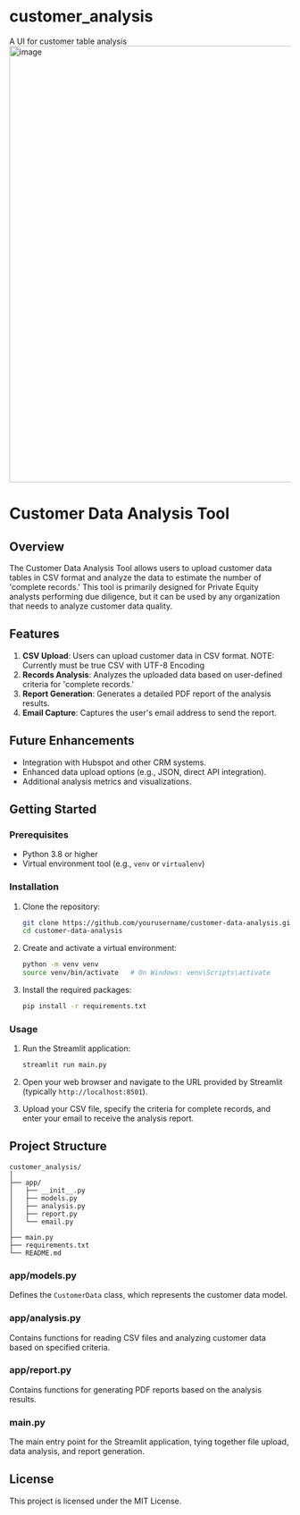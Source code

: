# customer_analysis
A UI for customer table analysis
<img width="781" alt="image" src="https://github.com/wardrush/customer_analysis/assets/24572765/85a6f9e3-8314-4efe-9f27-a45ff84f2263">


# Customer Data Analysis Tool

## Overview

The Customer Data Analysis Tool allows users to upload customer data tables in CSV format and analyze the data to estimate the number of 'complete records.' This tool is primarily designed for Private Equity analysts performing due diligence, but it can be used by any organization that needs to analyze customer data quality.

## Features

1. **CSV Upload**: Users can upload customer data in CSV format. NOTE: Currently must be true CSV with UTF-8 Encoding
2. **Records Analysis**: Analyzes the uploaded data based on user-defined criteria for 'complete records.'
3. **Report Generation**: Generates a detailed PDF report of the analysis results.
4. **Email Capture**: Captures the user's email address to send the report.

## Future Enhancements

- Integration with Hubspot and other CRM systems.
- Enhanced data upload options (e.g., JSON, direct API integration).
- Additional analysis metrics and visualizations.

## Getting Started

### Prerequisites

- Python 3.8 or higher
- Virtual environment tool (e.g., `venv` or `virtualenv`)

### Installation

1. Clone the repository:
   ```bash
   git clone https://github.com/yourusername/customer-data-analysis.git
   cd customer-data-analysis
   ```

2. Create and activate a virtual environment:
   ```bash
   python -m venv venv
   source venv/bin/activate   # On Windows: venv\Scripts\activate
   ```

3. Install the required packages:
   ```bash
   pip install -r requirements.txt
   ```

### Usage

1. Run the Streamlit application:
   ```bash
   streamlit run main.py
   ```

2. Open your web browser and navigate to the URL provided by Streamlit (typically `http://localhost:8501`).

3. Upload your CSV file, specify the criteria for complete records, and enter your email to receive the analysis report.

## Project Structure

```
customer_analysis/
│
├── app/
│   ├── __init__.py
│   ├── models.py
│   ├── analysis.py
│   ├── report.py
│   └── email.py
│
├── main.py
├── requirements.txt
└── README.md
```

### app/models.py

Defines the `CustomerData` class, which represents the customer data model.

### app/analysis.py

Contains functions for reading CSV files and analyzing customer data based on specified criteria.

### app/report.py

Contains functions for generating PDF reports based on the analysis results.

### main.py

The main entry point for the Streamlit application, tying together file upload, data analysis, and report generation.



## License

This project is licensed under the MIT License.
